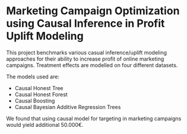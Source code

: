 # Marketing Campaign Optimization using Causal Inference in Profit Uplift Modeling

This project benchmarks various casual inference/uplift modeling approaches for their ability to increase profit of online marketing campaigns.
Treatment effects are modelled on four different datasets.

The models used are:

- Causal Honest Tree
- Causal Honest Forest
- Causal Boosting
- Causal Bayesian Additive Regression Trees

We found that using causal model for targeting in marketing campaigns would yield additional 50.000€.
